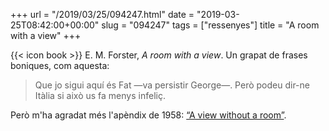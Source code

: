 +++
url = "/2019/03/25/094247.html"
date = "2019-03-25T08:42:00+00:00"
slug = "094247"
tags = ["ressenyes"]
title = "A room with a view"
+++

{{< icon book >}} E. M. Forster, *A room with a view*. Un grapat de frases boniques, com aquesta:

> Que jo sigui aquí és Fat —va persistir George—. Però podeu dir-ne Itàlia si això us fa menys infeliç.

Però m'ha agradat més l'apèndix de 1958: [“A view without a room”](https://mrswarrsenglishblog.wordpress.com/2015/10/02/a-room-without-a-view/).

